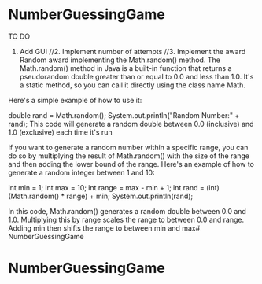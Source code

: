 # NumberGuessingGame

TO DO 
1. Add GUI 
//2. Implement number of attempts
//3. Implement the award Random award
implementing the Math.random() method.
The Math.random() method in Java is a built-in function that returns a pseudorandom double greater than or equal to 0.0 and less than 1.0. It's a static method, so you can call it directly using the class name Math.

Here's a simple example of how to use it:

double rand = Math.random();
System.out.println("Random Number:" + rand);
This code will generate a random double between 0.0 (inclusive) and 1.0 (exclusive) each time it's run


If you want to generate a random number within a specific range, you can do so by multiplying the result of Math.random() with the size of the range and then adding the lower bound of the range. Here's an example of how to generate a random integer between 1 and 10:

int min = 1;
int max = 10;
int range = max - min + 1;
int rand = (int)(Math.random() * range) + min;
System.out.println(rand);

In this code, Math.random() generates a random double between 0.0 and 1.0. Multiplying this by range scales the range to between 0.0 and range. Adding min then shifts the range to between min and max# NumberGuessingGame
# NumberGuessingGame
